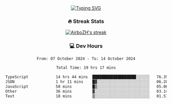 
<div align="center">
  <a href="https://git.io/typing-svg"><img src="https://readme-typing-svg.demolab.com?font=Fira+Code&size=30&pause=1000&color=33F7F5&center=true&vCenter=true&width=435&lines=Hi+there+%F0%9F%91%8B+I+am+AirboZH+;Welcome+to+my+Github" alt="Typing SVG" /></a>

<h3>🔥 Streak Stats</h3>

<!-- GitHub Readme Streak Stats - https://github.com/DenverCoder1/github-readme-streak-stats -->
<p>
  <a href="https://github.com/DenverCoder1/github-readme-streak-stats">
    <img title="🔥 Get streak stats for your profile at git.io/streak-stats" alt="AirboZH's streak" src="https://streak-stats.demolab.com/?user=AirboZH&theme=monokai-metallian&hide_border=true"/>
  </a>
</p>

<h3>💻 Dev Hours</h3>
<!--START_SECTION:waka-->

```txt
From: 07 October 2024 - To: 14 October 2024

Total Time: 19 hrs 17 mins

TypeScript            14 hrs 44 mins  ███████████████████░░░░░░   76.39 %
JSON                  1 hr 11 mins    █▓░░░░░░░░░░░░░░░░░░░░░░░   06.20 %
JavaScript            58 mins         █▒░░░░░░░░░░░░░░░░░░░░░░░   05.06 %
Other                 36 mins         ▓░░░░░░░░░░░░░░░░░░░░░░░░   03.14 %
Text                  18 mins         ▒░░░░░░░░░░░░░░░░░░░░░░░░   01.57 %
```

<!--END_SECTION:waka-->
</div>  
